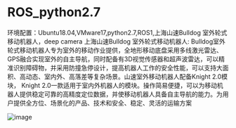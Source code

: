 # ROS_python2.7
环境配置：Ubuntu18.04,VMware17,python2.7,ROS1,上海山速Bulldog  室外轮式移动机器人，deep camera
上海山速Bulldog  室外轮式移动机器人: Bulldog室外轮式移动机器⼈专为室外的移动作业提供，全地形移动底盘采⽤多线激光雷达、GPS融合实现室外的⾃主导航，同时配备有3D视觉传感器和超声波雷达，可以精准识别障碍物，并采⽤防撞急停设计，提⾼机器人工作的安全性能，可以支持大面积、高动态、室内外、高落差等复杂场景。山速室外移动机器人配备Knight 2.0模块， Knight 2.0一款适用于室内外机器人的模块。操作简易便捷，可以为移动机器人提供稳定可靠的高精度定位数据，并使移动机器人具备自主导航的能力。为用户提供全方位、场景化的产品、技术和安全、稳定、灵活的运输方案


![image](https://user-images.githubusercontent.com/53653523/210472035-ad2c787c-3132-44c3-8cd0-1a0c2dd0951d.png)
